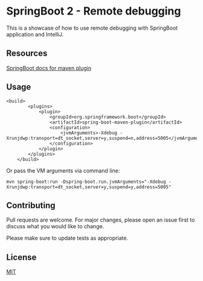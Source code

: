 # SpringBoot 2 -  Remote debugging 

This is a showcase of how to use remote debugging with SpringBoot application and IntelliJ.

## Resources

[SpringBoot docs for maven plugin](https://docs.spring.io/spring-boot/docs/current/maven-plugin/examples/run-debug.html)



## Usage

```
<build>
		<plugins>
			<plugin>
				<groupId>org.springframework.boot</groupId>
				<artifactId>spring-boot-maven-plugin</artifactId>
				<configuration>
					<jvmArguments>-Xdebug -Xrunjdwp:transport=dt_socket,server=y,suspend=n,address=5005</jvmArguments>
				</configuration>
			</plugin>
		</plugins>
	</build>
```

Or pass the VM arguments via command line:
```
mvn spring-boot:run -Dspring-boot.run.jvmArguments="-Xdebug -Xrunjdwp:transport=dt_socket,server=y,suspend=y,address=5005"
```

## Contributing
Pull requests are welcome. For major changes, please open an issue first to discuss what you would like to change.

Please make sure to update tests as appropriate.

## License
[MIT](https://choosealicense.com/licenses/mit/)